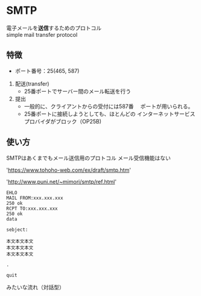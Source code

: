 # SMTP

電子メールを**送信**するためのプロトコル  
simple mail transfer protocol

## 特徴

- ポート番号：25(465, 587)

1. 配送(transfer)
    - 25番ポートでサーバー間のメール転送を行う
2. 提出
    - 一般的に、クライアントからの受付には587番
    　ポートが用いられる。
    - 25番ポートに接続しようとしても、ほとんどの
    インターネットサービスプロバイダがブロック（OP25B)

## 使い方

SMTPはあくまでもメール送信用のプロトコル
メール受信機能はない

'https://www.tohoho-web.com/ex/draft/smtp.htm'

'http://www.puni.net/~mimori/smtp/ref.html'

```
EHLO
MAIL FROM:xxx.xxx.xxx
250 ok
RCPT TO:xxx.xxx.xxx
250 ok
data

sebject:

本文本文本文
本文本文本文
本文本文本文

.

quit
```
みたいな流れ（対話型）
